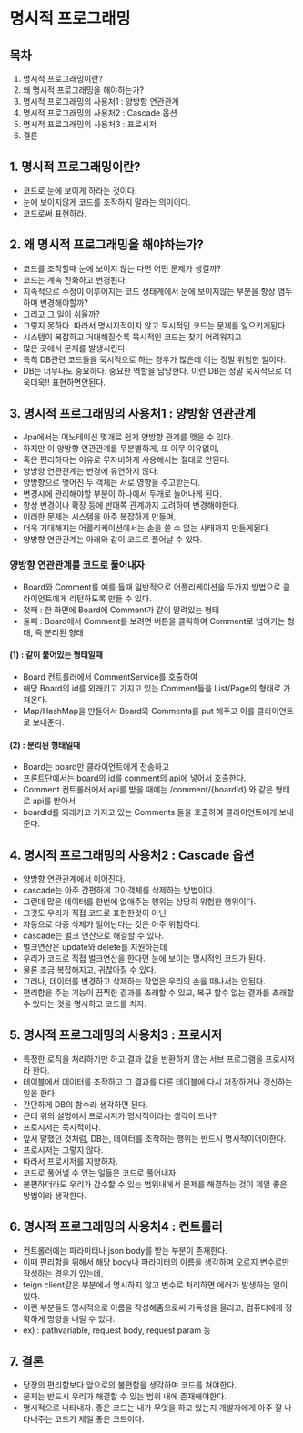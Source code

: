 # 명시적 프로그래밍

## 목차
1. 명시적 프로그래밍이란?
2. 왜 명시적 프로그래밍을 해야하는가?
3. 명시적 프로그래밍의 사용처1 : 양방향 연관관계
4. 명시적 프로그래밍의 사용처2 : Cascade 옵션
5. 명시적 프로그래밍의 사용처3 : 프로시저
6. 결론

## 1. 명시적 프로그래밍이란?
* 코드로 눈에 보이게 하라는 것이다.
* 눈에 보이지않게 코드를 조작하지 말라는 의미이다.
* 코드로써 표현하라.

## 2. 왜 명시적 프로그래밍을 해야하는가?
* 코드를 조작할때 눈에 보이지 않는 다면 어떤 문제가 생길까?
* 코드는 계속 진화하고 변경된다.
* 지속적으로 수정이 이루어지는 코드 생태계에서 눈에 보이지않는 부분을 항상 염두하며 변경해야할까?
* 그리고 그 일이 쉬울까?
* 그렇지 못하다. 따라서 명시지적이지 않고 묵시적인 코드는 문제를 일으키게된다.
* 시스템이 복잡하고 거대해질수록 묵시적인 코드는 찾기 어려워지고 
* 많은 곳에서 문제를 발생시킨다.
* 특히 DB관련 코드들을 묵시적으로 하는 경우가 많은데 이는 정말 위험한 일이다.
* DB는 너무나도 중요하다. 중요한 역할을 담당한다. 이런 DB는 정말 묵시적으로 더욱더욱!! 표현하면안된다.

## 3. 명시적 프로그래밍의 사용처1 : 양방향 연관관계
* Jpa에서는 어노테이션 몇개로 쉽게 양방향 관계를 맺을 수 있다.
* 하지만 이 양방향 연관관계를 무분별하게, 또 아무 이유없이,
* 혹은 편리하다는 이유로 무자비하게 사용해서는 절대로 안된다.
* 양방향 연관관계는 변경에 유연하지 않다.
* 양방향으로 맺어진 두 객체는 서로 영향을 주고받는다.
* 변경시에 관리해야할 부분이 하나에서 두개로 늘어나게 된다.
* 항상 변경이나 확장 등에 반대쪽 관계까지 고려하며 변경해야한다.
* 이러한 문제는 시스템을 아주 복잡하게 만들며, 
* 더욱 거대해지는 어플리케이션에서는 손을 쓸 수 없는 사태까지 만들게된다.
* 양방향 연관관계는 아래와 같이 코드로 풀어날 수 있다.
### 양방향 연관관계를 코드로 풀어내자
* Board와 Comment를 예를 들때 일반적으로 어플리케이션을 두가지 방법으로 클라이언트에게 리턴하도록 만들 수 있다.
* 첫째 : 한 화면에 Board에 Comment가 같이 딸려있는 형태
* 둘째 : Board에서 Comment를 보려면 버튼을 클릭하여 Comment로 넘어가는 형태, 즉 분리된 형태
#### (1) : 같이 붙어있는 형태일때
* Board 컨트롤러에서 CommentService를 호출하여 
* 해당 Board의 id를 외래키고 가지고 있는 Comment들을 List/Page의 형태로 가져온다.
* Map/HashMap을 만들어서 Board와 Comments를 put 해주고 이를 클라이언트로 보내준다.
#### (2) : 분리된 형태일때
* Board는 board만 클라이언트에게 전송하고
* 프론트단에서는 board의 id를 comment의 api에 넣어서 호출한다.
* Comment 컨트롤러에서 api를 받을 때에는 /comment/{boardId} 와 같은 형태로 api를 받아서 
* boardId를 외래키고 가지고 있는 Comments 들을 호출하여 클라이언트에게 보내준다.

## 4. 명시적 프로그래밍의 사용처2 : Cascade 옵션
* 양방향 연관관계에서 이어진다.
* cascade는 아주 간편하게 고아객체를 삭제하는 방법이다.
* 그런데 많은 데이터를 한번에 없애주는 행위는 상당히 위험한 행위이다.
* 그것도 우리가 직접 코드로 표현한것이 아닌
* 자동으로 다중 삭제가 일어난다는 것은 아주 위험하다.
* cascade는 벌크 연산으로 해결할 수 있다.
* 벌크연산은 update와 delete를 지원하는데
* 우리가 코드로 직접 벌크연산을 한다면 눈에 보이는 명시적인 코드가 된다.
* 물론 조금 복잡해지고, 귀찮아질 수 있다.
* 그러나, 데이터를 변경하고 삭제하는 작업은 우리의 손을 떠나서는 안된다.
* 편리함을 주는 기능이 끔찍한 결과를 초래할 수 있고, 복구 할수 없는 결과를 초래할 수 있다는 것을 명시하고 코드를 치자.
## 5. 명시적 프로그래밍의 사용처3 : 프로시저
* 특정한 로직을 처리하기만 하고 결과 값을 반환하지 않는 서브 프로그램을 프로시저라 한다.
* 테이블에서 데이터를 조작하고 그 결과를 다른 테이블에 다시 저장하거나 갱신하는 일을 한다.
* 간단하게 DB의 함수라 생각하면 된다.
* 근데 위의 설명에서 프로시저가 명시적이라는 생각이 드나?
* 프로시저는 묵시적이다.
* 앞서 말했던 것처럼, DB는, 데이터를 조작하는 행위는 반드시 명시적이어야한다.
* 프로시저는 그렇지 않다.
* 따라서 프로시저를 지양하자.
* 코드로 풀어낼 수 있는 일들은 코드로 풀어내자.
* 불편하더라도 우리가 감수할 수 있는 범위내에서 문제를 해결하는 것이 제일 좋은 방법이라 생각한다.
## 6. 명시적 프로그래밍의 사용처4 : 컨트롤러
* 컨트롤러에는 파라미터나 json body를 받는 부분이 존재한다.
* 이때 편리함을 위해서 해당 body나 파라미터의 이름을 생각하며 오로지 변수로만 작성하는 경우가 있는데,
* feign client같은 부분에서 명시하지 않고 변수로 처리하면 에러가 발생하는 일이 있다.
* 이런 부분들도 명시적으로 이름을 작성해줌으로써 가독성을 올리고, 컴퓨터에게 정확하게 명령을 내릴 수 있다.
* ex) : pathvariable, request body, request param 등

## 7. 결론
* 당장의 편리함보다 앞으로의 불편함을 생각하며 코드를 쳐야한다.
* 문제는 반드시 우리가 해결할 수 있는 범위 내에 존재해야한다.
* 명시적으로 나타내자. 좋은 코드는 내가 무엇을 하고 있는지 개발자에게 아주 잘 나타내주는 코드가 제일 좋은 코드이다.

